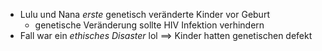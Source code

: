 - Lulu und Nana _erste_ genetisch veränderte Kinder vor Geburt
	- genetische Veränderung sollte HIV Infektion verhindern
- Fall war ein _ethisches Disaster_ lol
	==> Kinder hatten genetischen defekt